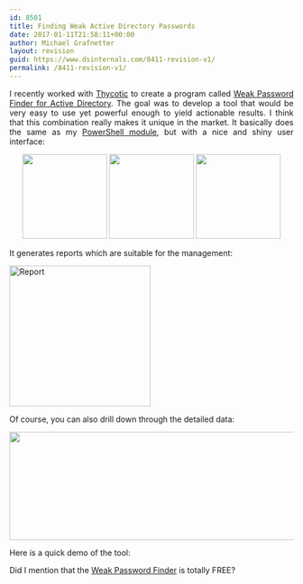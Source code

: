 ```yaml
---
id: 8501
title: Finding Weak Active Directory Passwords
date: 2017-01-11T21:58:11+00:00
author: Michael Grafnetter
layout: revision
guid: https://www.dsinternals.com/8411-revision-v1/
permalink: /8411-revision-v1/
---
```

<p style="text-align: justify;">
  I&nbsp;recently worked with <a href="https://thycotic.com/">Thycotic</a> to&nbsp;create a&nbsp;program called <a href="https://thycotic.com/solutions/free-it-tools/weak-password-finder/weak-password-finder-nvlss/">Weak Password Finder for&nbsp;Active Directory</a>. The&nbsp;goal was to&nbsp;develop a&nbsp;tool that&nbsp;would be very easy to&nbsp;use yet&nbsp;powerful enough to&nbsp;yield actionable results. I&nbsp;think that&nbsp;this combination really makes it unique in&nbsp;the&nbsp;market. It basically does the&nbsp;same as&nbsp;my <a href="https://www.dsinternals.com/en/auditing-active-directory-password-quality/">PowerShell module</a>, but&nbsp;with a&nbsp;nice and&nbsp;shiny user interface:
</p>

<p style="text-align: center;">
  <a href="https://www.dsinternals.com/wp-content/uploads/scanner_screen01.png"><img class="wp-image-8431 size-thumbnail alignnone" src="https://www.dsinternals.com/wp-content/uploads/scanner_screen01-150x150.png" width="150" height="150" /></a> <a href="https://www.dsinternals.com/wp-content/uploads/scanner_screen03.png"><img class="wp-image-8441 size-thumbnail alignnone" src="https://www.dsinternals.com/wp-content/uploads/scanner_screen03-150x150.png" width="150" height="150" /></a> <a href="https://www.dsinternals.com/wp-content/uploads/scanner_screen04.png"><img class="wp-image-8451 size-thumbnail alignnone" src="https://www.dsinternals.com/wp-content/uploads/scanner_screen04-150x150.png" width="150" height="150" /></a>
</p>

<p style="text-align: justify;">
  It generates reports which&nbsp;are suitable for&nbsp;the&nbsp;management:
</p>

[<img class="aligncenter" src="https://thycotic.com/wp-content/uploads/2016/12/Weak-Password-Finder-Report-page-2.jpg" alt="Report" width="250" />](https://thycotic.com/wp-content/uploads/2016/12/Weak-Password-Finder-Report-page-2.jpg)

<p style="text-align: justify;">
  Of&nbsp;course, you can also drill down through the&nbsp;detailed data:
</p>

[<img class="aligncenter wp-image-8481 size-large" src="https://www.dsinternals.com/wp-content/uploads/thycotic_spreadsheet-1024x364.png" width="540" height="192" srcset="https://www.dsinternals.com/wp-content/uploads/thycotic_spreadsheet-1024x364.png 1024w, https://www.dsinternals.com/wp-content/uploads/thycotic_spreadsheet-300x107.png 300w, https://www.dsinternals.com/wp-content/uploads/thycotic_spreadsheet-768x273.png 768w, https://www.dsinternals.com/wp-content/uploads/thycotic_spreadsheet.png 1174w" sizes="(max-width: 540px) 100vw, 540px" />](https://www.dsinternals.com/wp-content/uploads/thycotic_spreadsheet.png)

<p style="text-align: justify;">
  Here is&nbsp;a quick demo of&nbsp;the tool:
</p>



<p style="text-align: justify;">
  Did I&nbsp;mention that&nbsp;the&nbsp;<a href="https://thycotic.com/solutions/free-it-tools/weak-password-finder/weak-password-finder-nvlss/">Weak Password Finder</a> is&nbsp;totally FREE?
</p>